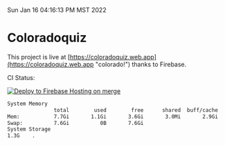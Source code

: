 Sun Jan 16 04:16:13 PM MST 2022

# Coloradoquiz


This project is live at [https://coloradoquiz.web.app](https://coloradoquiz.web.app "colorado!") thanks to Firebase.

CI Status: 

[![Deploy to Firebase Hosting on merge](https://github.com/teamkushal/coloradoquiz/actions/workflows/firebase-hosting-merge.yml/badge.svg)](https://github.com/teamkushal/coloradoquiz/actions/workflows/firebase-hosting-merge.yml)

```bash
System Memory
               total        used        free      shared  buff/cache   available
Mem:           7.7Gi       1.1Gi       3.6Gi       3.0Mi       2.9Gi       6.2Gi
Swap:          7.6Gi          0B       7.6Gi
System Storage
1.3G	.
```
```bash
